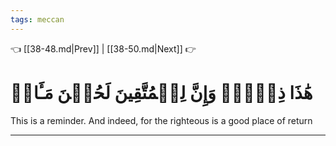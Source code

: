 ```yaml
---
tags: meccan
---
```


👈 [[38-48.md|Prev]] | [[38-50.md|Next]] 👉

# هَٰذَا ذِكۡرٞۚ وَإِنَّ لِلۡمُتَّقِينَ لَحُسۡنَ مَـَٔابٖ

This is a reminder. And indeed, for the righteous is a good place of return

---

